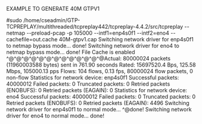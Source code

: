 

EXAMPLE TO GENERATE 40M GTPV1

#sudo /home/cseadmin/GTP-TCPREPLAY/multithreaded/tcpreplay442/tcpreplay-4.4.2/src/tcpreplay --netmap  --preload-pcap -p 105000 --intf1=enp4s0f1 --intf2=eno4 --cachefile=out.cache 40M-gtpv1.cap
Switching network driver for enp4s0f1 to netmap bypass mode... done!
Switching network driver for eno4 to netmap bypass mode... done!
File Cache is enabled
^@^@^@^@^@^@^@^@^@^@^@^@^@Actual: 80000024 packets (11960003588 bytes) sent in 761.90 seconds
Rated: 15697520.4 Bps, 125.58 Mbps, 105000.13 pps
Flows: 104 flows, 0.13 fps, 80000024 flow packets, 0 non-flow
Statistics for network device: enp4s0f1
	Successful packets:        40000012
	Failed packets:            0
	Truncated packets:         0
	Retried packets (ENOBUFS): 0
	Retried packets (EAGAIN):  0
Statistics for network device: eno4
	Successful packets:        40000012
	Failed packets:            0
	Truncated packets:         0
	Retried packets (ENOBUFS): 0
	Retried packets (EAGAIN):  4496
Switching network driver for enp4s0f1 to normal mode... ^@done!
Switching network driver for eno4 to normal mode... done!
